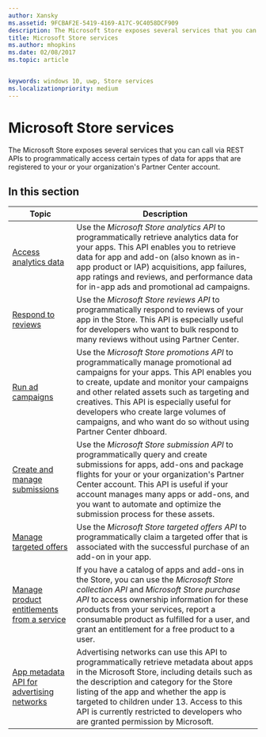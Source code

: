 ```yaml
---
author: Xansky
ms.assetid: 9FCBAF2E-5419-4169-A17C-9C4058DCF909
description: The Microsoft Store exposes several services that you can call via REST APIs to programmatically access certain types of data for apps that are registered to your or your organization's Partner Center account.
title: Microsoft Store services
ms.author: mhopkins
ms.date: 02/08/2017
ms.topic: article


keywords: windows 10, uwp, Store services
ms.localizationpriority: medium
---
```


# Microsoft Store services

The Microsoft Store exposes several services that you can call via REST APIs to programmatically access certain types of data for apps that are registered to your or your organization's Partner Center account.

## In this section


| Topic            | Description                 |
|------------------|-----------------------------|
| [Access analytics data](access-analytics-data-using-windows-store-services.md) | Use the *Microsoft Store analytics API* to programmatically retrieve analytics data for your apps. This API enables you to retrieve data for app and add-on (also known as in-app product or IAP) acquisitions, app failures, app ratings and reviews, and performance data for in-app ads and promotional ad campaigns. |
| [Respond to reviews](respond-to-reviews-using-windows-store-services.md) | Use the *Microsoft Store reviews API* to programmatically respond to reviews of your app in the Store. This API is especially useful for developers who want to bulk respond to many reviews without using Partner Center.  |
| [Run ad campaigns](run-ad-campaigns-using-windows-store-services.md) | Use the *Microsoft Store promotions API* to programmatically manage promotional ad campaigns for your apps. This API enables you to create, update and monitor your campaigns and other related assets such as targeting and creatives. This API is especially useful for developers who create large volumes of campaigns, and who want do so without using Partner Center dhboard. |
| [Create and manage submissions](create-and-manage-submissions-using-windows-store-services.md) | Use the *Microsoft Store submission API* to programmatically query and create submissions for apps, add-ons and package flights for your or your organization's Partner Center account. This API is useful if your account manages many apps or add-ons, and you want to automate and optimize the submission process for these assets. |
| [Manage targeted offers ](manage-targeted-offers-using-windows-store-services.md) | Use the *Microsoft Store targeted offers API* to programmatically claim a targeted offer that is associated with the successful purchase of an add-on in your app. |
| [Manage product entitlements from a service](view-and-grant-products-from-a-service.md)  | If you have a catalog of apps and add-ons in the Store, you can use the *Microsoft Store collection API* and *Microsoft Store purchase API* to access ownership information for these products from your services, report a consumable product as fulfilled for a user, and grant an entitlement for a free product to a user.  |
| [App metadata API for advertising networks](app-metadata-api-for-advertising-networks.md)  | Advertising networks can use this API to programmatically retrieve metadata about apps in the Microsoft Store, including details such as the description and category for the Store listing of the app and whether the app is targeted to children under 13. Access to this API is currently restricted to developers who are granted permission by Microsoft.  |
